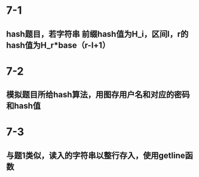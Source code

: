 # 7-1
## hash题目，若字符串 前缀hash值为H_i，区间l，r的hash值为H_r*base（r-l+1）

# 7-2
## 模拟题目所给hash算法，用图存用户名和对应的密码和hash值

# 7-3
## 与题1类似，读入的字符串以整行存入，使用getline函数
